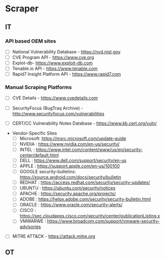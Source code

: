 # Scraper

## IT 
### API based OEM sites
- [ ] National Vulnerability Database - https://nvd.nist.gov
- [ ] CVE Program API - https://www.cve.org
- [ ] Explot-db- https://www.exploit-db.com
- [ ] Tenable.io API - https://www.tenable.com
- [ ] Rapid7 Insight Platform API - https://www.rapid7.com

### Manual Scraping Platforms

- [ ] CVE Details - https://www.cvedetails.com

- [ ] SecurityFocus (BugTraq Archive) - http://www.securityfocus.com/vulnerabilities

- [ ] CERT/CC Vulnerability Notes Database - https://www.kb.cert.org/vuln/

- Vendor-Specific Sites
  - [ ] Microsoft: https://msrc.microsoft.com/update-guide
  - [ ] NVIDIA : https://www.nvidia.com/en-us/security/
  - [ ] INTEL : https://www.intel.com/content/www/us/en/security-center/default.html
  - [ ] DELL : https://www.dell.com/support/security/en-us
  - [ ] APPLE : https://support.apple.com/en-us/100100
  - [ ] GOOGLE security-bulletins: https://source.android.com/docs/security/bulletin
  - [ ] REDHAT : https://access.redhat.com/security/security-updates/
  - [ ] UBUNTU : https://ubuntu.com/security/notices
  - [ ] APACHE : https://security.apache.org/projects/
  - [ ] ADOBE : https://helpx.adobe.com/security/security-bulletin.html
  - [ ] ORACLE : https://www.oracle.com/security-alerts/
  - [ ] CISCO : https://sec.cloudapps.cisco.com/security/center/publicationListing.x
  - [ ] VMWARWE : https://www.broadcom.com/support/vmware-security-advisories

- [ ] MITRE ATT&CK - https://attack.mitre.org

## OT 
